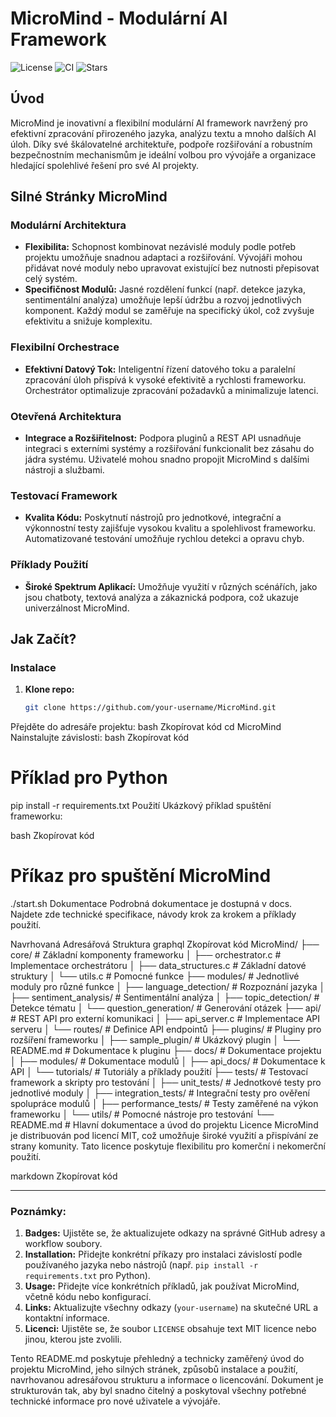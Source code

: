 # MicroMind - Modulární AI Framework

![License](https://img.shields.io/github/license/your-username/MicroMind)
![CI](https://img.shields.io/github/actions/workflow/status/your-username/MicroMind/ci.yml)
![Stars](https://img.shields.io/github/stars/your-username/MicroMind?style=social)

## **Úvod**

MicroMind je inovativní a flexibilní modulární AI framework navržený pro efektivní zpracování přirozeného jazyka, analýzu textu a mnoho dalších AI úloh. Díky své škálovatelné architektuře, podpoře rozšiřování a robustním bezpečnostním mechanismům je ideální volbou pro vývojáře a organizace hledající spolehlivé řešení pro své AI projekty.

## **Silné Stránky MicroMind**

### **Modulární Architektura**

- **Flexibilita:** Schopnost kombinovat nezávislé moduly podle potřeb projektu umožňuje snadnou adaptaci a rozšiřování. Vývojáři mohou přidávat nové moduly nebo upravovat existující bez nutnosti přepisovat celý systém.
- **Specifičnost Modulů:** Jasné rozdělení funkcí (např. detekce jazyka, sentimentální analýza) umožňuje lepší údržbu a rozvoj jednotlivých komponent. Každý modul se zaměřuje na specifický úkol, což zvyšuje efektivitu a snižuje komplexitu.

### **Flexibilní Orchestrace**

- **Efektivní Datový Tok:** Inteligentní řízení datového toku a paralelní zpracování úloh přispívá k vysoké efektivitě a rychlosti frameworku. Orchestrátor optimalizuje zpracování požadavků a minimalizuje latenci.

### **Otevřená Architektura**

- **Integrace a Rozšiřitelnost:** Podpora pluginů a REST API usnadňuje integraci s externími systémy a rozšiřování funkcionalit bez zásahu do jádra systému. Uživatelé mohou snadno propojit MicroMind s dalšími nástroji a službami.

### **Testovací Framework**

- **Kvalita Kódu:** Poskytnutí nástrojů pro jednotkové, integrační a výkonnostní testy zajišťuje vysokou kvalitu a spolehlivost frameworku. Automatizované testování umožňuje rychlou detekci a opravu chyb.

### **Příklady Použití**

- **Široké Spektrum Aplikací:** Umožňuje využití v různých scénářích, jako jsou chatboty, textová analýza a zákaznická podpora, což ukazuje univerzálnost MicroMind.

## **Jak Začít?**

### **Instalace**

1. **Klone repo:**
   ```bash
   git clone https://github.com/your-username/MicroMind.git
Přejděte do adresáře projektu:
bash
Zkopírovat kód
cd MicroMind
Nainstalujte závislosti:
bash
Zkopírovat kód
# Příklad pro Python
pip install -r requirements.txt
Použití
Ukázkový příklad spuštění frameworku:

bash
Zkopírovat kód
# Příkaz pro spuštění MicroMind
./start.sh
Dokumentace
Podrobná dokumentace je dostupná v docs. Najdete zde technické specifikace, návody krok za krokem a příklady použití.

Navrhovaná Adresářová Struktura
graphql
Zkopírovat kód
MicroMind/
├── core/                     # Základní komponenty frameworku
│   ├── orchestrator.c        # Implementace orchestrátoru
│   ├── data_structures.c     # Základní datové struktury
│   └── utils.c               # Pomocné funkce
├── modules/                  # Jednotlivé moduly pro různé funkce
│   ├── language_detection/   # Rozpoznání jazyka
│   ├── sentiment_analysis/   # Sentimentální analýza
│   ├── topic_detection/      # Detekce tématu
│   └── question_generation/  # Generování otázek
├── api/                      # REST API pro externí komunikaci
│   ├── api_server.c          # Implementace API serveru
│   └── routes/               # Definice API endpointů
├── plugins/                  # Pluginy pro rozšíření frameworku
│   ├── sample_plugin/        # Ukázkový plugin
│   └── README.md             # Dokumentace k pluginu
├── docs/                     # Dokumentace projektu
│   ├── modules/              # Dokumentace modulů
│   ├── api_docs/             # Dokumentace k API
│   └── tutorials/            # Tutoriály a příklady použití
├── tests/                    # Testovací framework a skripty pro testování
│   ├── unit_tests/           # Jednotkové testy pro jednotlivé moduly
│   ├── integration_tests/    # Integrační testy pro ověření spolupráce modulů
│   ├── performance_tests/    # Testy zaměřené na výkon frameworku
│   └── utils/                # Pomocné nástroje pro testování
└── README.md                 # Hlavní dokumentace a úvod do projektu
Licence
MicroMind je distribuován pod licencí MIT, což umožňuje široké využití a přispívání ze strany komunity. Tato licence poskytuje flexibilitu pro komerční i nekomerční použití.

markdown
Zkopírovat kód

---

### **Poznámky:**

1. **Badges:** Ujistěte se, že aktualizujete odkazy na správné GitHub adresy a workflow soubory.
2. **Installation:** Přidejte konkrétní příkazy pro instalaci závislostí podle používaného jazyka nebo nástrojů (např. `pip install -r requirements.txt` pro Python).
3. **Usage:** Přidejte více konkrétních příkladů, jak používat MicroMind, včetně kódu nebo konfigurací.
4. **Links:** Aktualizujte všechny odkazy (`your-username`) na skutečné URL a kontaktní informace.
5. **Licenci:** Ujistěte se, že soubor `LICENSE` obsahuje text MIT licence nebo jinou, kterou jste zvolili.

Tento README.md poskytuje přehledný a technicky zaměřený úvod do projektu MicroMind, jeho silných stránek, způsobů instalace a použití, navrhovanou adresářovou strukturu a informace o licencování. Dokument je strukturován tak, aby byl snadno čitelný a poskytoval všechny potřebné technické informace pro nové uživatele a vývojáře.





